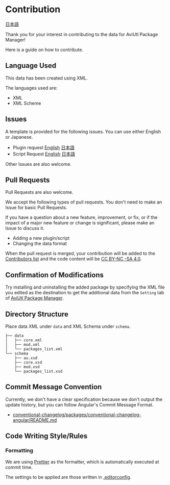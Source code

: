 # Contribution

[日本語](./CONTRIBUTING.ja.md)

Thank you for your interest in contributing to the data for AviUtl Package Manager!

Here is a guide on how to contribute.

## Language Used

This data has been created using XML.

The languages used are:

- XML
- XML Scheme

## Issues

A template is provided for the following issues. You can use either English or Japanese.

- Plugin request [English](https://github.com/hal-shu-sato/apm-data/issues/new?labels=plugin&template=plugin_request.md) [日本語](https://github.com/hal-shu-sato/apm-data/issues/new?labels=plugin&template=plugin_request_ja.md)
- Script Request [English](https://github.com/hal-shu-sato/apm-data/issues/new?labels=script&template=script_request.md) [日本語](https://github.com/hal-shu-sato/apm-data/issues/new?labels=script&template=script_request_ja.md)

Other Issues are also welcome.

## Pull Requests

Pull Requests are also welcome.

We accept the following types of pull requests. You don't need to make an Issue for basic Pull Requests.

If you have a question about a new feature, improvement, or fix, or if the impact of a major new feature or change is significant, please make an Issue to discuss it.

- Adding a new plugin/script
- Changing the data format

When the pull request is merged, your contribution will be added to the [Contributors list](https://github.com/hal-shu-sato/apm/graphs/contributors) and the code content will be [CC BY-NC -SA 4.0](./LICENSE).

## Confirmation of Modifications

Try installing and uninstalling the added package by specifying the XML file you edited as the destination to get the additional data from the `Setting` tab of [AviUtl Package Manager](https://github.com/hal-shu-sato/apm).

## Directory Structure

Place data XML under `data` and XML Schema under `schema`.

```text
├── data
│   ├── core.xml
│   ├── mod.xml
│   └── packages_list.xml
└── schema
    ├── au.xsd
    ├── core.xsd
    ├── mod.xsd
    └── packages_list.xsd
```

## Commit Message Convention

Currently, we don't have a clear specification because we don't output the update history, but you can follow Angular's Commit Message Format.

- [conventional-changelog/packages/conventional-changelog-angular/README.md](https://github.com/conventional-changelog/conventional-changelog/blob/master/packages/conventional-changelog-angular/README.md)

## Code Writing Style/Rules

### Formatting

We are using [Prettier](https://prettier.io/) as the formatter, which is automatically executed at commit time.

The settings to be applied are those written in [.editorconfig](./.editorconfig).
